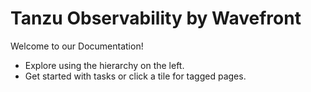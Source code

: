 <div class="index-header">
    <div>
        <h1>Tanzu Observability by Wavefront</h1>
        <p>Welcome to our Documentation!</p>
        <ul>
            <li>Explore using the hierarchy on the left.</li>
            <li>Get started with tasks or click a tile for tagged pages.</li>
        </ul>
    </div>
</div>